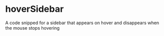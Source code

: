 # hoverSidebar
A code snipped for a sidebar that appears on hover and disappears when the mouse stops hovering

